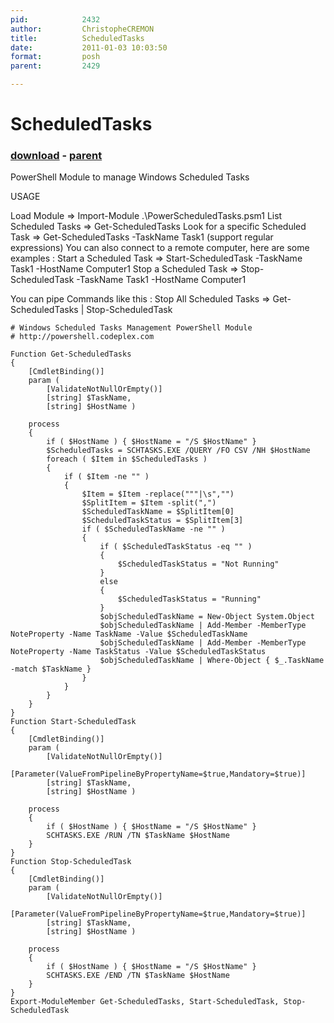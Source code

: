 ```yaml
---
pid:            2432
author:         ChristopheCREMON
title:          ScheduledTasks
date:           2011-01-03 10:03:50
format:         posh
parent:         2429

---
```


# ScheduledTasks

### [download](Scripts\2432.ps1) - [parent](Scripts\2429.md)

PowerShell Module to manage Windows Scheduled Tasks

USAGE

Load Module => Import-Module .\PowerScheduledTasks.psm1
List Scheduled Tasks => Get-ScheduledTasks
Look for a specific Scheduled Task => Get-ScheduledTasks -TaskName Task1 (support regular expressions)
You can also connect to a remote computer, here are some examples :
Start a Scheduled Task => Start-ScheduledTask -TaskName Task1 -HostName Computer1
Stop a Scheduled Task => Stop-ScheduledTask -TaskName Task1 -HostName Computer1

You can pipe Commands like this :
Stop All Scheduled Tasks => Get-ScheduledTasks | Stop-ScheduledTask

```posh
# Windows Scheduled Tasks Management PowerShell Module
# http://powershell.codeplex.com

Function Get-ScheduledTasks
{
	[CmdletBinding()]
	param (
		[ValidateNotNullOrEmpty()]
		[string] $TaskName,
		[string] $HostName )
	
	process
	{
		if ( $HostName ) { $HostName = "/S $HostName" }
		$ScheduledTasks = SCHTASKS.EXE /QUERY /FO CSV /NH $HostName
		foreach ( $Item in $ScheduledTasks )
		{
			if ( $Item -ne "" )
			{
				$Item = $Item -replace("""|\s","")
				$SplitItem = $Item -split(",")
				$ScheduledTaskName = $SplitItem[0]
				$ScheduledTaskStatus = $SplitItem[3]
				if ( $ScheduledTaskName -ne "" )
				{
					if ( $ScheduledTaskStatus -eq "" )
					{
						$ScheduledTaskStatus = "Not Running"
					}
					else
					{
						$ScheduledTaskStatus = "Running"
					}
					$objScheduledTaskName = New-Object System.Object
	    			$objScheduledTaskName | Add-Member -MemberType NoteProperty -Name TaskName -Value $ScheduledTaskName
					$objScheduledTaskName | Add-Member -MemberType NoteProperty -Name TaskStatus -Value $ScheduledTaskStatus
					$objScheduledTaskName | Where-Object { $_.TaskName -match $TaskName }
				}
			}
		}
	}
}
Function Start-ScheduledTask
{
	[CmdletBinding()]
	param (
		[ValidateNotNullOrEmpty()]
		[Parameter(ValueFromPipelineByPropertyName=$true,Mandatory=$true)]
		[string] $TaskName,
		[string] $HostName )

	process
	{
		if ( $HostName ) { $HostName = "/S $HostName" }
		SCHTASKS.EXE /RUN /TN $TaskName $HostName
	}
}
Function Stop-ScheduledTask
{
	[CmdletBinding()]
	param (
		[ValidateNotNullOrEmpty()]
		[Parameter(ValueFromPipelineByPropertyName=$true,Mandatory=$true)]
		[string] $TaskName,
		[string] $HostName )

	process
	{
		if ( $HostName ) { $HostName = "/S $HostName" }
		SCHTASKS.EXE /END /TN $TaskName $HostName
	}
}
Export-ModuleMember Get-ScheduledTasks, Start-ScheduledTask, Stop-ScheduledTask
```
